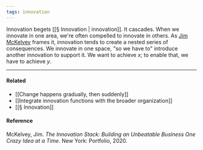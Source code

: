 ```yaml
---
tags: innovation
---
```


Innovation begets [[§ Innovation | innovation]]. It cascades. When we innovate in one area, we're often compelled to innovate in others. As [Jim McKelvey](https://publish.obsidian.md/mobydiction/McKelvey+-+The+Innovation+Stack) frames it, innovation tends to create a nested series of consequences. We innovate in one space, "so we have to" introduce another innovation to support it. We want to achieve _x_; to enable that, we have to achieve _y_.

---

#### Related

- [[Change happens gradually, then suddenly]]
- [[Integrate innovation functions with the broader organization]]
- [[§ Innovation]]

#### Reference

McKelvey, Jim. _The Innovation Stack: Building an Unbeatable Business One Crazy Idea at a Time_. New York: Portfolio, 2020.
